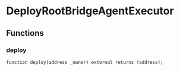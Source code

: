 # DeployRootBridgeAgentExecutor


## Functions
### deploy


```solidity
function deploy(address _owner) external returns (address);
```

